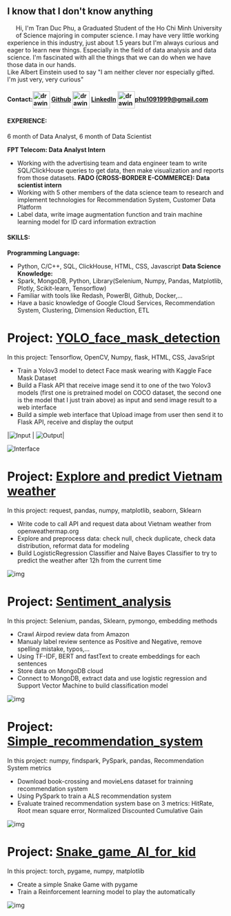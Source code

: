 ## I know that I don't know anything
<html>
<head>
  <style>
    im {
      padding-top: 10px;
      padding-bottom: 10px;
      padding-left: 10px;
      padding-right: 10px;
    }
  </style>
</head>
<body>
<div style="clear: both;">
  <im style="float: left; margin-right 1em;">
    <img src="images/avatar.png" alt="">
  </im>
  <div>
    <p>Hi, I'm Tran Duc Phu, a Graduated Student of the Ho Chi Minh University of Science majoring in computer science. I may have very little working experience in this industry, just about 1.5 years but I'm always curious and eager to learn new things. Especially in the field of data analysis and data science. I'm fascinated with all the things that we can do when we have those data in our hands.<br>Like Albert Einstein used to say "I am neither clever nor especially gifted. I'm just very, very curious"</p> 
  </div>
</div>
</body>
</html>

#### Contact:<img align="center" src="images/github_PNG28.png" alt="drawing" style="width:40px;"/> <a href="https://github.com/TranPhu1999">Github</a> <img align="center" src="images/linkIn_icon.jpg" alt="drawing" style="width:40px;"/> <a href="https://www.linkedin.com/in/tran-duc-phu-505841192/">LinkedIn</a> <img align="center" src="images/Gmail_logo.png" alt="drawing" style="width:40px;"/><a>phu1091999@gmail.com</a>

#### EXPERIENCE: 
6 month of Data Analyst, 6 month of Data Scientist

<b> FPT Telecom: Data Analyst Intern</b>
- Working with the advertising team and data engineer team to write SQL/ClickHouse queries to get data, then make visualization and reports from those datasets.
<b> FADO (CROSS-BORDER E-COMMERCE): Data scientist intern</b>
- Working with 5 other members of the data science team to research and implement technologies for Recommendation System, Customer Data Platform
- Label data, write image augmentation function and train machine learning model for ID card information extraction

#### SKILLS:
<b> Programming Language: </b>
- Python, C/C++, SQL, ClickHouse, HTML, CSS, Javascript
<b> Data Science Knowledge:</b>
- Spark, MongoDB, Python, Library(Selenium, Numpy, Pandas, Matplotlib, Plotly, Scikit-learn, Tensorflow)
- Familiar with tools like Redash, PowerBI, Github, Docker,...
- Have a basic knowledge of Google Cloud Services, Recommendation System, Clustering, Dimension Reduction, ETL


# Project: [YOLO_face_mask_detection](https://github.com/TranPhu1999/YOLO_face_mask_detection)
In this project: Tensorflow, OpenCV, Numpy, flask, HTML, CSS, JavaSript
- Train a Yolov3 model to detect Face mask wearing with Kaggle Face Mask Dataset
- Build a Flask API that receive image send it to one of the two Yolov3 models (first one is pretrained model on COCO dataset, the second one is the model that I just train above) as input and send image result to a web interface 
- Build a simple web interface that Upload image from user then send it to Flask API, receive and display the output 

|![Input](images/maksssksksss0.png) | ![Output](images/download.png)|

![Interface](/images/image.png)


# Project: [Explore and predict Vietnam weather](https://github.com/TranPhu1999/Explore_Predict_Vietnam-weather)
In this project: request, pandas, numpy,  matplotlib, seaborn, Sklearn
- Write code to call API and request data about Vietnam weather from openweathermap.org 
- Explore and preprocess data: check null, check duplicate, check data distribution, reformat data for modeling 
- Build LogisticRegression Classifier and Naive Bayes Classifier to try to predict the weather after 12h from the current time 

![img](images/Explore_Predict_Vietnam%20weather.png)


# Project: [Sentiment_analysis](https://github.com/TranPhu1999/Sentiment_analysis)
In this project: Selenium, pandas, Sklearn, pymongo, embedding methods
- Crawl Airpod review data from Amazon 
- Manualy label review sentence as Positive and Negative, remove spelling mistake, typos,... 
- Using TF-IDF, BERT and fastText to create embeddings for each sentences
- Store data on MongoDB cloud
- Connect to MongoDB, extract data and use logistic regression and Support Vector Machine to build classification model

![img](images/Sentiment_analysis_project.png)

# Project: [Simple_recommendation_system](https://github.com/TranPhu1999/Simple_recommendation_system)
In this project: numpy, findspark, PySpark, pandas, Recommendation System metrics
- Download book-crossing and movieLens dataset for trainning recommendation system
- Using PySpark to train a ALS recommendation system
- Evaluate trained recommendation system base on 3 metrics: HitRate, Root mean square error, Normalized Discounted Cumulative Gain

![img](images/Recommendation_system.png)

# Project: [Snake_game_AI_for_kid](https://github.com/TranPhu1999/Snake_reinforcement_learning)
In this project: torch, pygame, numpy, matplotlib
- Create a simple Snake Game with pygame
- Train a Reinforcement learning model to play the automatically

![img](images/SnakeGame.png)




